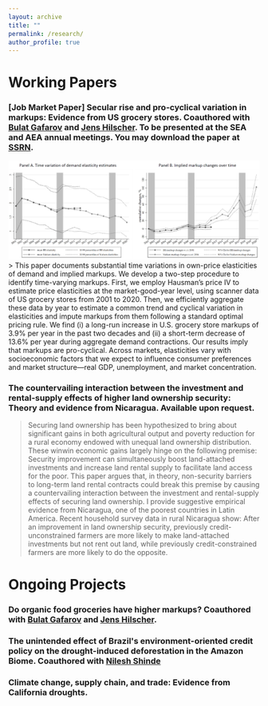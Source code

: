 ```yaml
---
layout: archive
title: ""
permalink: /research/
author_profile: true
---
```


# Working Papers

### [Job Market Paper] Secular rise and pro-cyclical variation in markups: Evidence from US grocery stores. Coauthored with [Bulat Gafarov](https://are.ucdavis.edu/people/faculty/bulat-gafarov/) and [Jens Hilscher](https://are.ucdavis.edu/people/faculty/jens-hilscher/). To be presented at the SEA and AEA annual meetings. You may download the paper at [SSRN](https://papers.ssrn.com/sol3/papers.cfm?abstract_id=4551482).
<img src='/images/research/JMP-webfigure.PNG' width='800'>
> This paper documents substantial time variations in own-price elasticities of demand and implied markups. We develop a two-step procedure to identify time-varying markups. First, we employ Hausman’s price IV to estimate price elasticities at the market-good-year level, using scanner data of US grocery stores from 2001 to 2020. Then, we efficiently aggregate these data by year to estimate a common trend and cyclical variation in elasticities and impute markups from them following a standard optimal pricing rule. We find (i) a long-run increase in U.S. grocery store markups of 3.9% per year in the past two decades and (ii) a short-term decrease of 13.6% per year during aggregate demand contractions. Our results imply that markups are pro-cyclical. Across markets, elasticities vary with socioeconomic factors that we expect to influence consumer preferences and market structure—real GDP, unemployment, and market concentration.

### The countervailing interaction between the investment and rental-supply effects of higher land ownership security: Theory and evidence from Nicaragua. Available upon request.
> Securing land ownership has been hypothesized to bring about significant gains in both agricultural output and poverty reduction for a rural economy endowed with unequal land ownership distribution. These winwin economic gains largely hinge on the following premise: Security improvement can simultaneously boost land-attached investments and increase land rental supply to facilitate land access for the poor. This paper argues that, in theory, non-security barriers to long-term land rental contracts could break this premise by causing a countervailing interaction between the investment and rental-supply effects of securing land ownership. I provide suggestive empirical evidence from Nicaragua, one of the poorest countries in Latin
America. Recent household survey data in rural Nicaragua show: After an improvement in land ownership security, previously credit-unconstrained farmers are more likely to make land-attached investments but not rent out land, while previously credit-constrained farmers are more likely to do the opposite.   

# Ongoing Projects

### Do organic food groceries have higher markups? Coauthored with [Bulat Gafarov](https://are.ucdavis.edu/people/faculty/bulat-gafarov/) and [Jens Hilscher](https://are.ucdavis.edu/people/faculty/jens-hilscher/).

### The unintended effect of Brazil's environment-oriented credit policy on the drought-induced deforestation in the Amazon Biome. Coauthored with [Nilesh Shinde](https://sites.google.com/view/nshinde/home)   

### Climate change, supply chain, and trade: Evidence from California droughts.

